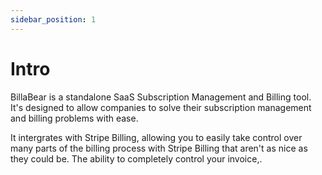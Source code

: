 ```yaml
---
sidebar_position: 1
---
```


# Intro

BillaBear is a standalone SaaS Subscription Management and Billing tool. It's designed to allow companies to solve their subscription management and billing problems with ease.

It intergrates with Stripe Billing, allowing you to easily take control over many parts of the billing process with Stripe Billing that aren't as nice as they could be. The ability to completely control your invoice,.